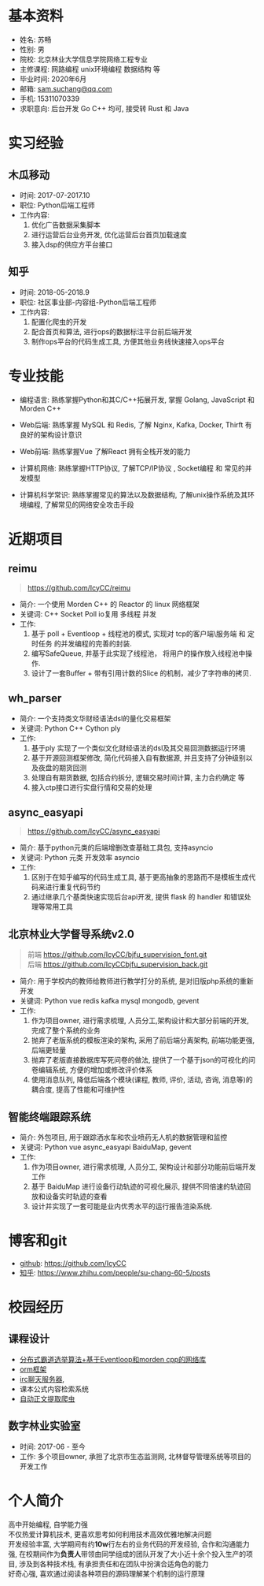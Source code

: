 # 基本资料

* 姓名: 苏畅
* 性别: 男
* 院校: 北京林业大学信息学院网络工程专业
* 主修课程: 网路编程 unix环境编程 数据结构 等
* 毕业时间: 2020年6月
* 邮箱: sam.suchang@qq.com
* 手机: 15311070339
* 求职意向: 后台开发 Go C++ 均可, 接受转 Rust 和 Java

# 实习经验

## 木瓜移动 

* 时间: 2017-07-2017.10
* 职位: Python后端工程师
* 工作内容: 
    1.  优化广告数据采集脚本 
    2.  进行运营后台业务开发, 优化运营后台首页加载速度
    3.  接入dsp的供应方平台接口

## 知乎

* 时间: 2018-05-2018.9
* 职位: 社区事业部-内容组-Python后端工程师
* 工作内容:
    1. 配置化爬虫的开发
    2. 配合首页和算法, 进行ops的数据标注平台前后端开发
    3. 制作ops平台的代码生成工具, 方便其他业务线快速接入ops平台


# 专业技能

* 编程语言: 熟练掌握Python和其C/C++拓展开发, 掌握 Golang, JavaScript 和 Morden C++ 

* Web后端: 熟练掌握 MySQL 和 Redis,
          了解 Nginx, Kafka,  Docker, Thirft
          有良好的架构设计意识
* Web前端: 熟练掌握Vue 了解React 拥有全栈开发的能力
* 计算机网络: 熟练掌握HTTP协议, 了解TCP/IP协议 , Socket编程 和 常见的并发模型 
* 计算机科学常识: 熟练掌握常见的算法以及数据结构,
了解unix操作系统及其环境编程, 
了解常见的网络安全攻击手段

            
# 近期项目

## reimu

> https://github.com/IcyCC/reimu

* 简介: 一个使用 Morden C++ 的 Reactor 的 linux 网络框架
* 关键词: C++ Socket Poll io复用 多线程 并发
* 工作:  
    1. 基于 poll + Eventloop + 线程池的模式, 实现对 tcp的客户端\服务端 和 定时任务 的并发编程的完善的封装.
    2. 编写SafeQueue, 并基于此实现了线程池， 将用户的操作放入线程池中操作.
    3. 设计了一套Buffer + 带有引用计数的Slice 的机制，减少了字符串的拷贝.

## wh_parser

* 简介: 一个支持类文华财经语法dsl的量化交易框架
* 关键词: Python C++ Cython ply 
* 工作: 
    1. 基于ply 实现了一个类似文化财经语法的dsl及其交易回测数据运行环境
    2. 基于开源回测框架修改, 简化代码接入自有数据源, 并且支持了分钟级别以及夜盘的期货回测
    3. 处理自有期货数据, 包括合约拆分, 逻辑交易时间计算, 主力合约确定 等
    4. 接入ctp接口进行实盘行情和交易的处理

## async_easyapi

> https://github.com/IcyCC/async_easyapi

* 简介: 基于python元类的后端增删改查基础工具包, 支持asyncio
* 关键词: Python 元类 开发效率 asyncio
* 工作:  
    1. 区别于在知乎编写的代码生成工具, 基于更高抽象的思路而不是模板生成代码来进行重复代码节约
    2. 通过继承几个基类快速实现后台api开发, 提供 flask 的 handler 和错误处理等常用工具

## 北京林业大学督导系统v2.0

> 前端 https://github.com/IcyCC/bjfu_supervision_font.git  
 > 后端 https://github.com/IcyCCbjfu_supervision_back.git

* 简介: 用于学校内的教师给教师进行教学打分的系统, 是对旧版php系统的重新开发
* 关键词: Python vue redis kafka mysql mongodb, gevent
*  工作: 
    1. 作为项目owner, 进行需求梳理, 人员分工,架构设计和大部分前端的开发, 完成了整个系统的业务
    2. 抛弃了老版系统的模板渲染的架构, 采用了前后端分离架构, 前端功能更强, 后端更轻量
    3. 抛弃了老版直接数据库写死问卷的做法, 提供了一个基于json的可视化的问卷编辑系统, 方便的增加或修改评价体系
    4. 使用消息队列, 降低后端各个模块(课程, 教师, 评价, 活动, 咨询, 消息等)的耦合度, 提高了性能和可维护性

## 智能终端跟踪系统

* 简介: 外包项目, 用于跟踪洒水车和农业喷药无人机的数据管理和监控
* 关键词: Python vue async_easyapi  BaiduMap, gevent
* 工作: 
    1. 作为项目owner, 进行需求梳理, 人员分工, 架构设计和部分功能前后端开发工作
    2. 基于 BaiduMap 进行设备行动轨迹的可视化展示, 提供不同倍速的轨迹回放和设备实时轨迹的查看
    3. 设计并实现了一套可能是业内优秀水平的运行报告渲染系统.

# 博客和git

* [github](https://github.com/IcyCC):  https://github.com/IcyCC
* [知乎](https://www.zhihu.com/people/su-chang-60-5/posts): https://www.zhihu.com/people/su-chang-60-5/posts 

# 校园经历

## 课程设计

* [分布式霸道选举算法+基于Eventloop和morden cpp的网络库](https://github.com/IcyCC/bully_algo)
* [orm框架](https://github.com/IcyCC/db_hw.git)  
* [irc聊天服务器](https://github.com/IcyCC/easy_irc.git), 
* 课本公式内容检索系统
* [自动正文提取爬虫](https://github.com/IcyCC/unix_spiders)

## 数字林业实验室

* 时间: 2017-06 - 至今
* 工作: 多个项目owner, 承担了北京市生态监测网, 北林督导管理系统等项目的开发工作

# 个人简介

高中开始编程, 自学能力强  
不仅热爱计算机技术, 更喜欢思考如何利用技术高效优雅地解决问题  
开发经验丰富, 大学期间有约**10w**行左右的业务代码的开发经验, 合作和沟通能力强, 在校期间作为**负责人**带领由同学组成的团队开发了大小近十余个投入生产的项目, 涉及到各种技术栈,  有承担责任和在团队中扮演合适角色的能力  
好奇心强, 喜欢通过阅读各种项目的源码理解某个机制的运行原理 